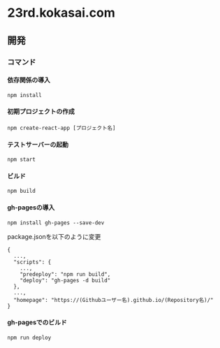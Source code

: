 # 23rd.kokasai.com

## 開発

### コマンド

#### 依存関係の導入
```shell
npm install
```

#### 初期プロジェクトの作成
```shell
npm create-react-app [プロジェクト名]
```

#### テストサーバーの起動
```shell
npm start
```

#### ビルド
```shell
npm build
```

#### gh-pagesの導入
```shell
npm install gh-pages --save-dev
```

package.jsonを以下のように変更
```shell
{
  ...,
  "scripts": {
    ...,
    "predeploy": "npm run build",
    "deploy": "gh-pages -d build"
  },
  ...,
  "homepage": "https://(Githubユーザー名).github.io/(Repository名)/"
}

```

#### gh-pagesでのビルド
```shell
npm run deploy
```